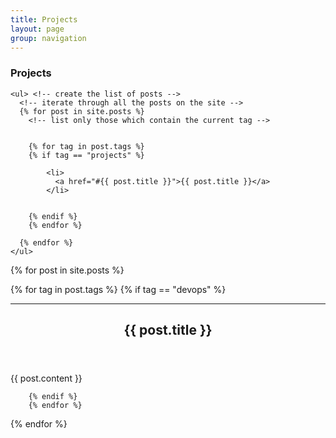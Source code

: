 ```yaml
---
title: Projects
layout: page
group: navigation
---
```




 <h3> Projects </h3>  <!-- for create a heading --> 
<!-- iterate through all tags on the site --> 
  <!-- for each tag, create an anchor by using the tag name as an id --> 
  <div >  
   

    <ul> <!-- create the list of posts -->
      <!-- iterate through all the posts on the site --> 
      {% for post in site.posts %} 
        <!-- list only those which contain the current tag --> 


        {% for tag in post.tags %}
       	{% if tag == "projects" %}

            <li>
              <a href="#{{ post.title }}">{{ post.title }}</a>
            </li>


        {% endif %}
        {% endfor %}

      {% endfor %}
    </ul>

  </div>


<article class="post-container post-container--single">

{% for post in site.posts %} 

{% for tag in post.tags %}
       	{% if tag == "devops" %}


<div>
 <HR color="#000000" size="10" >
  <header class="post-header">
    <h1 class="post-title"><a name="{{ post.title }}">{{ post.title }}</a> </h1>
  </header>

  <section class="post">
    {{ post.content }}
  </section>
 

</div>


        {% endif %}
        {% endfor %}



{% endfor %}

</article>

